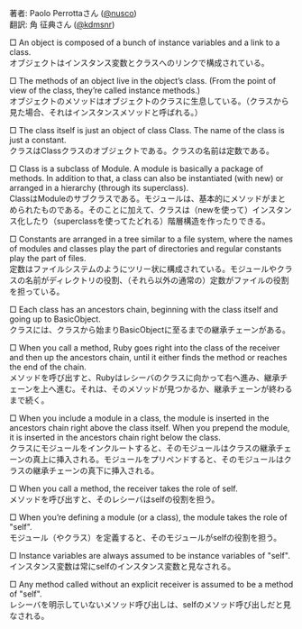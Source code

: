 著者: Paolo Perrottaさん ([@nusco](https://twitter.com/nusco))  
翻訳: 角 征典さん ([@kdmsnr](https://twitter.com/kdmsnr))

□ An object is composed of a bunch of instance variables and a link to a class.  
オブジェクトはインスタンス変数とクラスへのリンクで構成されている。

□  The methods of an object live in the object’s class. (From the point of view of the class, they’re called instance methods.)  
オブジェクトのメソッドはオブジェクトのクラスに生息している。（クラスから見た場合、それはインスタンスメソッドと呼ばれる。）

□  The class itself is just an object of class Class. The name of the class is just a constant.  
クラスはClassクラスのオブジェクトである。クラスの名前は定数である。

□  Class is a subclass of Module. A module is basically a package of methods. In addition to that, a class can also be instantiated (with new) or arranged in a hierarchy (through its superclass).  
ClassはModuleのサブクラスである。モジュールは、基本的にメソッドがまとめられたものである。そのことに加えて、クラスは（newを使って）インスタンス化したり（superclassを使ってたどれる）階層構造を作ったりできる。

□  Constants are arranged in a tree similar to a file system, where the names of modules and classes play the part of directories and regular constants play the part of files.  
定数はファイルシステムのようにツリー状に構成されている。モジュールやクラスの名前がディレクトリの役割、（それら以外の通常の）定数がファイルの役割を担っている。

□  Each class has an ancestors chain, beginning with the class itself and going up to BasicObject.  
クラスには、クラスから始まりBasicObjectに至るまでの継承チェーンがある。

□  When you call a method, Ruby goes right into the class of the receiver and then up the ancestors chain, until it either finds the method or reaches the end of the chain.  
メソッドを呼び出すと、Rubyはレシーバのクラスに向かって右へ進み、継承チェーンを上へ進む。それは、そのメソッドが見つかるか、継承チェーンが終わるまで続く。

□  When you include a module in a class, the module is inserted in the ancestors chain right above the class itself. When you prepend the module, it is inserted in the ancestors chain right below the class.  
クラスにモジュールをインクルートすると、そのモジュールはクラスの継承チェーンの真上に挿入される。モジュールをプリペンドすると、そのモジュールはクラスの継承チェーンの真下に挿入される。

□  When you call a method, the receiver takes the role of self.  
メソッドを呼び出すと、そのレシーバはselfの役割を担う。

□  When you’re defining a module (or a class), the module takes the role of "self".  
モジュール（やクラス）を定義すると、そのモジュールがselfの役割を担う。

□  Instance variables are always assumed to be instance variables of "self".  
インスタンス変数は常にselfのインスタンス変数と見なされる。

□  Any method called without an explicit receiver is assumed to be a method of "self".  
レシーバを明示していないメソッド呼び出しは、selfのメソッド呼び出しだと見なされる。
